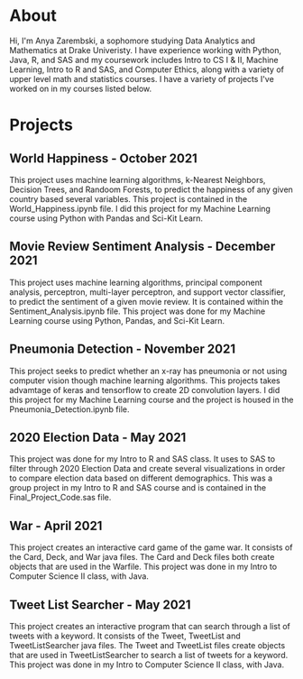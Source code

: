 # About
Hi, I'm Anya Zarembski, a sophomore studying Data Analytics and Mathematics at Drake Univeristy. I have experience working with Python, Java, R, and SAS and my coursework includes Intro to CS I & II, Machine Learning, Intro to R and SAS, and Computer Ethics, along with a variety of upper level math and statistics courses. I have a variety of projects I've worked on in my courses listed below. 


# Projects
## World Happiness - October 2021
This project uses machine learning algorithms, k-Nearest Neighbors, Decision Trees, and Randoom Forests, to predict the happiness of any given country based several variables. This project is contained in the World_Happiness.ipynb file. I did this project for my Machine Learning course using Python with Pandas and Sci-Kit Learn. 

## Movie Review Sentiment Analysis - December 2021
This project uses machine learning algorithms, principal component analysis, perceptron, multi-layer perceptron, and support vector classifier, to predict the sentiment of a given movie review. It is contained within the Sentiment_Analysis.ipynb file. This project was done for my Machine Learning course using Python, Pandas, and Sci-Kit Learn. 

## Pneumonia Detection - November 2021
This project seeks to predict whether an x-ray has pneumonia or not using computer vision though machine learning algorithms. This projects takes advamtage of keras and tensorflow to create 2D convolution layers. I did this project for my Machine Learning course and the project is housed in the Pneumonia_Detection.ipynb file. 

## 2020 Election Data - May 2021
This project was done for my Intro to R and SAS class. It uses to SAS to filter through 2020 Election Data and create several visualizations in order to compare election data based on different demographics. This was a group project in my Intro to R and SAS course and is contained in the Final_Project_Code.sas file. 

## War - April 2021
This project creates an interactive card game of the game war. It consists of the Card, Deck, and War java files. The Card and Deck files both create objects that are used in the Warfile. This project was done in my Intro to Computer Science II class, with Java. 

## Tweet List Searcher - May 2021
This project creates an interactive program that can search through a list of tweets with a keyword. It consists of the Tweet, TweetList and TweetListSearcher java files. The Tweet and TweetList files create objects that are used in TweetListSearcher to search a list of tweets for a keyword. This project was done in my Intro to Computer Science II class, with Java. 

